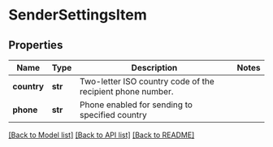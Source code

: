 # SenderSettingsItem

## Properties
Name | Type | Description | Notes
------------ | ------------- | ------------- | -------------
**country** | **str** | Two-letter ISO country code of the recipient phone number.  | 
**phone** | **str** | Phone enabled for sending to specified country | 

[[Back to Model list]](../README.md#documentation-for-models) [[Back to API list]](../README.md#documentation-for-api-endpoints) [[Back to README]](../README.md)


